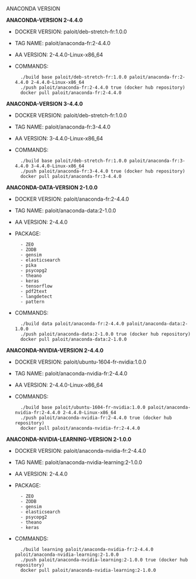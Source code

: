 ANACONDA VERSION

**ANACONDA-VERSION 2-4.4.0**

- DOCKER VERSION: paloit/deb-stretch-fr:1.0.0
- TAG NAME: paloit/anaconda-fr:2-4.4.0
- AA VERSION: 2-4.4.0-Linux-x86_64
- COMMANDS:

        ./build base paloit/deb-stretch-fr:1.0.0 paloit/anaconda-fr:2-4.4.0 2-4.4.0-Linux-x86_64
        ./push paloit/anaconda-fr:2-4.4.0 true (docker hub repository)
        docker pull paloit/anaconda-fr:2-4.4.0

**ANACONDA-VERSION 3-4.4.0**

- DOCKER VERSION: paloit/deb-stretch-fr:1.0.0
- TAG NAME: paloit/anaconda-fr:3-4.4.0
- AA VERSION: 3-4.4.0-Linux-x86_64
- COMMANDS:

        ./build base paloit/deb-stretch-fr:1.0.0 paloit/anaconda-fr:3-4.4.0 3-4.4.0-Linux-x86_64
        ./push paloit/anaconda-fr:3-4.4.0 true (docker hub repository)
        docker pull paloit/anaconda-fr:3-4.4.0


**ANACONDA-DATA-VERSION 2-1.0.0**

- DOCKER VERSION: paloit/anaconda-fr:2-4.4.0
- TAG NAME: paloit/anaconda-data:2-1.0.0
- AA VERSION: 2-4.4.0
- PACKAGE:

        - ZEO
        - ZODB
        - gensim
        - elasticsearch
        - pika
        - psycopg2
        - theano
        - keras
        - tensorflow
        - pdf2text
        - langdetect
        - pattern

- COMMANDS:

        ./build data paloit/anaconda-fr:2-4.4.0 paloit/anaconda-data:2-1.0.0
        ./push paloit/anaconda-data:2-1.0.0 true (docker hub repository)
        docker pull paloit/anaconda-data:2-1.0.0
        
**ANACONDA-NVIDIA-VERSION 2-4.4.0**

- DOCKER VERSION: paloit/ubuntu-1604-fr-nvidia:1.0.0
- TAG NAME: paloit/anaconda-nvidia-fr:2-4.4.0
- AA VERSION: 2-4.4.0-Linux-x86_64
- COMMANDS:

        ./build base paloit/ubuntu-1604-fr-nvidia:1.0.0 paloit/anaconda-nvidia-fr:2-4.4.0 2-4.4.0-Linux-x86_64
        ./push paloit/anaconda-nvidia-fr:2-4.4.0 true (docker hub repository)
        docker pull paloit/anaconda-nvidia-fr:2-4.4.0        
        
**ANACONDA-NVIDIA-LEARNING-VERSION 2-1.0.0**

- DOCKER VERSION: paloit/anaconda-nvidia-fr:2-4.4.0
- TAG NAME: paloit/anaconda-nvidia-learning:2-1.0.0
- AA VERSION: 2-4.4.0
- PACKAGE:

        - ZEO
        - ZODB
        - gensim
        - elasticsearch
        - psycopg2
        - theano
        - keras

- COMMANDS:

        ./build learning paloit/anaconda-nvidia-fr:2-4.4.0 paloit/anaconda-nvidia-learning:2-1.0.0
        ./push paloit/anaconda-nvidia-learning:2-1.0.0 true (docker hub repository)
        docker pull paloit/anaconda-nvidia-learning:2-1.0.0